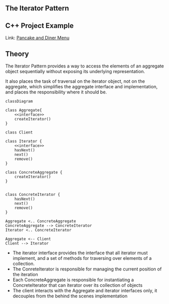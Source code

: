 ## The Iterator Pattern

## C++ Project Example
Link: [Pancake and Diner Menu](../Code/IteratorPattern/)

## Theory

The Iterator Pattern provides a way to access the elements of an aggregate object sequentially without exposing its underlying representation.

It also places the task of traversal on the iterator object, not on the aggregate, which simplifies the aggregate interface and implementation, and places the responsibility where it should be.

```mermaid
classDiagram

class Aggregate{
    <<interface>>
    createIterator()
}

class Client

class Iterator {
    <<interface>>
    hasNext()
    next()
    remove()
}

class ConcreteAggregate {
    createIterator()
}


class ConcreteIterator {
    hasNext()
    next()
    remove()
}

Aggregate <.. ConcreteAggregate
ConcreteAggregate --> ConcreteIterator
Iterator <.. ConcreteIterator

Aggregate <-- Client
Client --> Iterator

```

- The iterator interface provides the interface that all iterator must implement, and a set of methods for traversing over elements of a collection.
- The ConreteIterator is responsible for managing the current position of the iteration
- Each ConcreteAggregate is responsible for instantiating a ConcreteIterator that can iterator over its collection of objects
- The client interacts with the Aggregate and iterator interfaces only, it decouples from the behind the scenes implementation